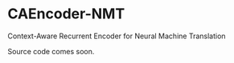 # CAEncoder-NMT
Context-Aware Recurrent Encoder for Neural Machine Translation

Source code comes soon.
